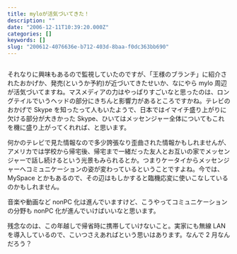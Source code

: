 ```yaml
---
title: myloが活気づいてきた！
description: ""
date: "2006-12-11T10:39:20.000Z"
categories: []
keywords: []
slug: "200612-4076636e-b712-403d-8baa-f0dc363bb690"
---
```

![]()

それなりに興味もあるので監視していたのですが、「王様のブランチ」に紹介されたおかげか、発売(というか予約)が近づいてきたせいか、なにやら mylo 周辺が活気づいてますね。マスメディアの力はやっぱりすごいなと思ったのは、ロングテイルでいうヘッドの部分にきちんと影響力があるところですかね。テレビのおかげで Skype を知ったって人もいたようで、日本ではイマイチ盛り上がりに欠ける部分が大きかった Skype、ひいてはメッセンジャー全体についてもこれを機に盛り上がってくれれば、と思います。

何かのテレビで見た情報なので多少誇張なり歪曲された情報かもしれませんが、アメリカでは学校から帰宅後、帰宅まで一緒だった友人とお互いの家でメッセンジャーで話し続けるという光景もみられるとか。つまりケータイからメッセンジャーへコミュニケーションの姿が変わっているということですよね。今では、MySpace とかもあるので、その辺はもしかすると臨機応変に使いこなしているのかもしれません。

音楽や動画など nonPC 化は進んでいますけど、こうやってコミュニケーションの分野も nonPC 化が進んでいけばいいなと思います。

残念なのは、この年越しで帰省時に携帯していけないこと。実家にも無線 LAN を導入しているので、こいつさえあればという思いはあります。なんで 2 月なんだろう？
